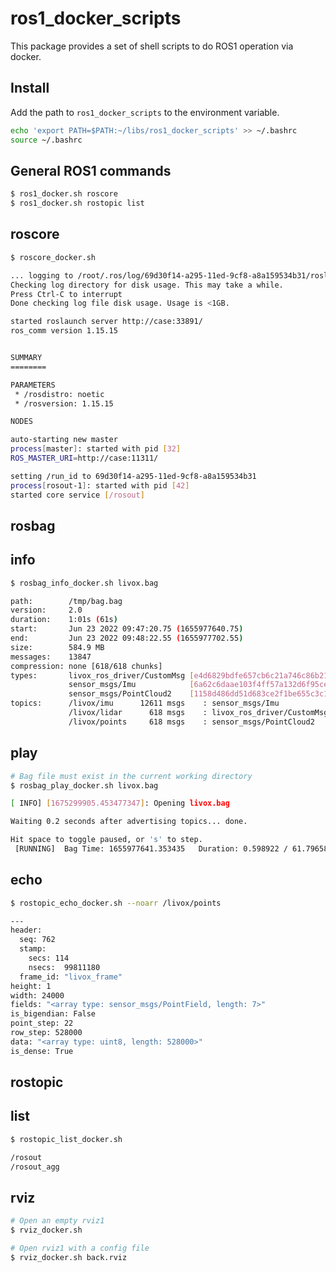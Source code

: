 # ros1_docker_scripts

This package provides a set of shell scripts to do ROS1 operation via docker.

## Install

Add the path to ```ros1_docker_scripts``` to the environment variable.
```bash
echo 'export PATH=$PATH:~/libs/ros1_docker_scripts' >> ~/.bashrc
source ~/.bashrc
```

## General ROS1 commands

```bash
$ ros1_docker.sh roscore
$ ros1_docker.sh rostopic list
```

## roscore

```bash
$ roscore_docker.sh 

... logging to /root/.ros/log/69d30f14-a295-11ed-9cf8-a8a159534b31/roslaunch-case-1.log
Checking log directory for disk usage. This may take a while.
Press Ctrl-C to interrupt
Done checking log file disk usage. Usage is <1GB.

started roslaunch server http://case:33891/
ros_comm version 1.15.15


SUMMARY
========

PARAMETERS
 * /rosdistro: noetic
 * /rosversion: 1.15.15

NODES

auto-starting new master
process[master]: started with pid [32]
ROS_MASTER_URI=http://case:11311/

setting /run_id to 69d30f14-a295-11ed-9cf8-a8a159534b31
process[rosout-1]: started with pid [42]
started core service [/rosout]
```

## rosbag

## info

```bash
$ rosbag_info_docker.sh livox.bag 

path:        /tmp/bag.bag
version:     2.0
duration:    1:01s (61s)
start:       Jun 23 2022 09:47:20.75 (1655977640.75)
end:         Jun 23 2022 09:48:22.55 (1655977702.55)
size:        584.9 MB
messages:    13847
compression: none [618/618 chunks]
types:       livox_ros_driver/CustomMsg [e4d6829bdfe657cb6c21a746c86b21a6]
             sensor_msgs/Imu            [6a62c6daae103f4ff57a132d6f95cec2]
             sensor_msgs/PointCloud2    [1158d486dd51d683ce2f1be655c3c181]
topics:      /livox/imu      12611 msgs    : sensor_msgs/Imu           
             /livox/lidar      618 msgs    : livox_ros_driver/CustomMsg
             /livox/points     618 msgs    : sensor_msgs/PointCloud2
```

## play

```bash
# Bag file must exist in the current working directory
$ rosbag_play_docker.sh livox.bag 

[ INFO] [1675299905.453477347]: Opening livox.bag

Waiting 0.2 seconds after advertising topics... done.

Hit space to toggle paused, or 's' to step.
 [RUNNING]  Bag Time: 1655977641.353435   Duration: 0.598922 / 61.796589  
```

## echo

```bash
$ rostopic_echo_docker.sh --noarr /livox/points

---
header: 
  seq: 762
  stamp: 
    secs: 114
    nsecs:  99811180
  frame_id: "livox_frame"
height: 1
width: 24000
fields: "<array type: sensor_msgs/PointField, length: 7>"
is_bigendian: False
point_step: 22
row_step: 528000
data: "<array type: uint8, length: 528000>"
is_dense: True
```

## rostopic

## list

```bash
$ rostopic_list_docker.sh

/rosout
/rosout_agg
```


## rviz

```bash
# Open an empty rviz1
$ rviz_docker.sh
```

```bash
# Open rviz1 with a config file
$ rviz_docker.sh back.rviz
```
